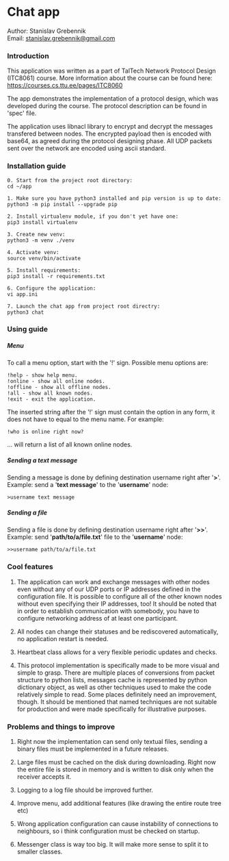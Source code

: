 # Chat app

Author: Stanislav Grebennik \
Email: stanislav.grebennik@gmail.com

### Introduction

This application was written as a part of TalTech Network Protocol Design (ITC8061) course.
More information about the course can be found here:
https://courses.cs.ttu.ee/pages/ITC8060

The app demonstrates the implementation of a protocol design, which was developed
during the course. The protocol description can be found in 'spec' file.

The application uses libnacl library to encrypt and decrypt the messages transfered 
between nodes. The encrypted payload then is encoded with base64, as agreed during 
the protocol designing phase. All UDP packets sent over the network are encoded 
using ascii standard.

### Installation guide
~~~
0. Start from the project root directory:
cd ~/app

1. Make sure you have python3 installed and pip version is up to date:
python3 -m pip install --upgrade pip

2. Install virtualenv module, if you don't yet have one:
pip3 install virtualenv

3. Create new venv:
python3 -m venv ./venv

4. Activate venv:
source venv/bin/activate

5. Install requirements:
pip3 install -r requirements.txt

6. Configure the application:
vi app.ini

7. Launch the chat app from project root directry:
python3 chat
~~~

### Using guide
##### Menu
To call a menu option, start with the '!' sign.
Possible menu options are:
~~~
!help - show help menu.
!online - show all online nodes.
!offline - show all offline nodes.
!all - show all known nodes.
!exit - exit the application.
~~~
The inserted string after the '!' sign must contain the option in any form, 
it does not have to equal to the menu name. For example:
~~~
!who is online right now?
~~~ 
... will return a list of all known online nodes.

##### Sending a text message
Sending a message is done by defining destination username right after '**>**'.\
Example: send a '**text message**' to the '**username**' node:
~~~
>username text message
~~~ 

##### Sending a file
Sending a file is done by defining destination username right after '**>>**'.\
Example: send '**path/to/a/file.txt**' file to the '**username**' node:
~~~ 
>>username path/to/a/file.txt
~~~ 

### Cool features
1. The application can work and exchange messages with other nodes even without any of
our UDP ports or IP addresses defined in the configuration file. It is possible to 
configure all of the other known nodes without even specifying their IP addresses, too! 
It should be noted that in order to establish communication with somebody, you have to 
configure networking address of at least one participant.

2. All nodes can change their statuses and be rediscovered automatically, no application
restart is needed.

3. Heartbeat class allows for a very flexible periodic updates and checks.

4. This protocol implementation is specifically made to be more visual and simple to 
grasp. There are multiple places of conversions from packet structure to python lists, 
messages cache is represented by python dictionary object, as well as other techniques 
used to make the code relatively simple to read. Some places definitely need an improvement, 
though. It should be mentioned that named techniques are not suitable for production and 
were made specifically for illustrative purposes.

### Problems and things to improve
1. Right now the implementation can send only textual files, sending a binary files
must be implemented in a future releases.

2. Large files must be cached on the disk during downloading. Right now the entire file
is stored in memory and is written to disk only when the receiver accepts it.

3. Logging to a log file should be improved further.

4. Improve menu, add additional features (like drawing the entire route tree etc)

5. Wrong application configuration can cause instability of connections to neighbours,
so i think configuration must be checked on startup.

6. Messenger class is way too big. It will make more sense to split it to smaller classes.
